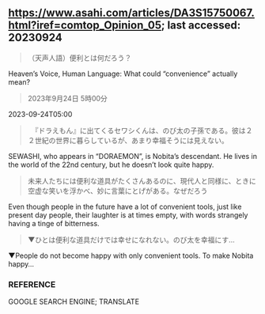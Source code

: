 ## https://www.asahi.com/articles/DA3S15750067.html?iref=comtop_Opinion_05; last accessed: 20230924

> （天声人語）便利とは何だろう？

Heaven’s Voice, Human Language: What could “convenience” actually mean?

> 2023年9月24日 5時00分

2023-09-24T05:00

>　『ドラえもん』に出てくるセワシくんは、のび太の子孫である。彼は２２世紀の世界に暮らしているが、あまり幸福そうには見えない。

SEWASHI, who appears in “DORAEMON”, is Nobita’s descendant. He lives in the world of the 22nd century, but he doesn’t look quite happy.

> 未来人たちには便利な道具がたくさんあるのに、現代人と同様に、ときに空虚な笑いを浮かべ、妙に言葉にとげがある。なぜだろう

Even though people in the future have a lot of convenient tools, just like present day people, their laughter is at times empty, with words strangely having a tinge of bitterness.

> ▼ひとは便利な道具だけでは幸せになれない。のび太を幸福にす…

▼People do not become happy with only convenient tools. To make Nobita happy…

### REFERENCE

GOOGLE SEARCH ENGINE; TRANSLATE


